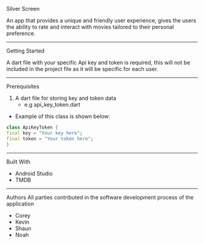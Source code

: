 Silver Screen

An app that provides a unique and friendly user experience, gives the users the ability to 
rate and interact with movies tailored to their personal preference.

***
Getting Started

A dart file with your specific Api key and token is required, this will not be included 
in the project file as it will be specific for each user. 

***
Prerequisites

1. A dart file for storing key and token data
    * e.g api_key_token.dart

* Example of this class is shown below:

```Dart
class ApiKeyToken {
final key = "Your key here";
final token = "Your token here";
}
```

***
Built With

* Android Studio
* TMDB 

***
Authors
All parties contributed in the software development process of the application
* Corey 
* Kevin 
* Shaun
* Noah








